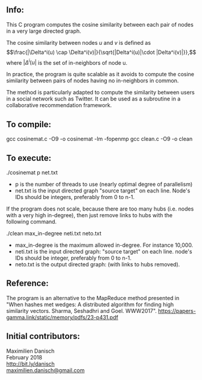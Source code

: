 ## Info:

This C program computes the cosine similarity between each pair of nodes in a very large directed graph.

The cosine similarity between nodes $u$ and $v$ is defined as 
$$\frac{|\Delta^i(u) \cap \Delta^i(v)|}{\sqrt{|Delta^i(u)|\cdot |Delta^i(v)|}},$$ 
where $|\Delta^i(u|$ is the set of in-neighbors of node u.

In practice, the program is quite scalable as it avoids to compute the cosine similarity between pairs of nodes having no in-neighbors in common. 

The method is particularly adapted to compute the similarity between users in a social network such as Twitter. It can be used as a subroutine in a collaborative recommendation framework.

## To compile:

gcc cosinemat.c -O9 -o cosinemat -lm -fopenmp 
gcc clean.c -O9 -o clean

## To execute:

./cosinemat p net.txt
- p is the number of threads to use (nearly optimal degree of parallelism)
- net.txt is the input directed graph "source target" on each line. Node's IDs should be integers, preferably from 0 to n-1.

If the program does not scale, because there are too many hubs (i.e. nodes with a very high in-degree), then just remove links to hubs with the following command.

./clean max_in-degree neti.txt neto.txt
- max_in-degree is the maximum allowed in-degree. For instance 10,000.
- neti.txt is the input directed graph: "source target" on each line. node's IDs should be integer, preferably from 0 to n-1.
- neto.txt is the output directed graph: (with links to hubs removed).

## Reference:

The program is an alternative to the MapReduce method presented in "When hashes met wedges: A distributed algorithm for finding high similarity vectors. Sharma, Seshadhri and Goel. WWW2017". 
https://papers-gamma.link/static/memory/pdfs/23-p431.pdf


## Initial contributors:

Maximilien Danisch  
February 2018  
http://bit.ly/danisch  
maximilien.danisch@gmail.com
